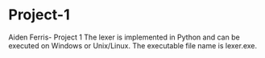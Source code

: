 # Project-1
Aiden Ferris- Project 1
The lexer is implemented in Python and can be executed on Windows or Unix/Linux. The executable file name is lexer.exe. 
